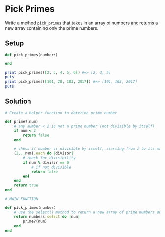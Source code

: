 # Pick Primes

Write a method `pick_primes` that takes in an array of numbers and returns a new array containing only the prime numbers.

## Setup

```ruby
def pick_primes(numbers)

end

print pick_primes([2, 3, 4, 5, 6]) #=> [2, 3, 5]
puts
print pick_primes([101, 20, 103, 2017]) #=> [101, 103, 2017]
puts
```

## Solution

```ruby
# Create a helper function to deterine prime number

def prime?(num)
    # any number < 2 is not a prime number (not divisible by itself)
    if num < 2
        return false
    end

    # check if number is divisible by itself, starting from 2 to its max which is num
    (2...num).each do |divisor|
        # check for divisibility
        if num % divisor == 0
            # if not divisible
            return false
        end
    end
    return true
end

# MAIN FUNCTION

def pick_primes(number)
    # use the select() method to return a new array of prime numbers only
    return numbers.select do |num|
        prime?(num)
    end
end
```